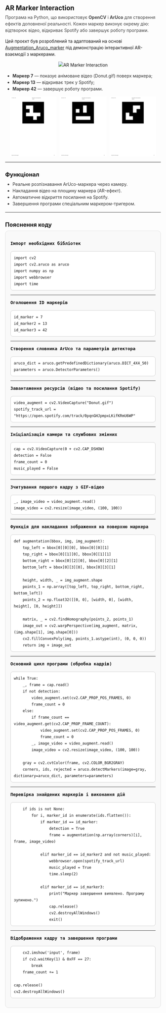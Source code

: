 <section style="font-family: -apple-system, BlinkMacSystemFont, 'Segoe UI', Roboto, 'Helvetica Neue', Arial; line-height:1.5; color:#111;">
  <h1 style="margin-bottom:0.1em;">AR Marker Interaction</h1>
  <p style="margin-top:0.2em; color:#444;">
  Програма на Python, що використовує <b>OpenCV</b> і <b>ArUco</b> для створення ефектів доповненої реальності.
  Кожен маркер виконує окрему дію: відтворює відео, відкриває Spotify або завершує роботу програми.
</p>
<p>
  Цей проєкт був розроблений та адаптований на основі <a href="https://github.com/codegiovanni/Augmentation_Aruco_marker.git" target="_blank">Augmentation_Aruco_marker</a> під демонстрацію інтерактивної AR-взаємодії з маркерами.
</p>
<div align="center">
  <img src="result.gif" alt="AR Marker Interaction"/>
</div>
  <ul style="color:#333">
    <li><b>Маркeр 7</b> — показує анімоване відео (Donut.gif) поверх маркера;</li>
    <li><b>Маркeр 13</b> — відкриває трек у Spotify;</li>
    <li><b>Маркeр 42</b> — завершує роботу програми.</li>
  </ul>
  <div align="center">
  <div style="display: flex; justify-content: center; gap: 10px;">
  <img src="PythonProject4/Online_ArUco_markers_generator.png" alt="Marker 1" style="width: 30%;">
  <img src="PythonProject4/Online_ArUco_markers_generator13.png" alt="Marker 2" style="width: 30%;">
  <img src="PythonProject4/Online_ArUco_markers_generator42.png" alt="Marker 3" style="width: 30%;">
</div>

  </div>

  <hr style="border:none;border-top:1px solid #eee;margin:16px 0;">

  <h2 style="font-size:1.15rem;margin-bottom:6px;">Функціонал</h2>
  <ul style="margin-top:0;color:#333">
    <li>Реальне розпізнавання ArUco-маркера через камеру.</li>
    <li>Накладання відео на площину маркера (AR-ефект).</li>
    <li>Автоматичне відкриття посилання на Spotify.</li>
    <li>Завершення програми спеціальним маркером-тригером.</li>
  </ul>

  <hr style="border:none;border-top:1px solid #eee;margin:16px 0;">

  <h2 style="font-size:1.15rem;margin-bottom:6px;">Пояснення коду</h2>

  <section style="font-family: Consolas, monospace; background:#f9f9f9; border-radius:10px; padding:16px; border:1px solid #ddd;">

<b>Імпорт необхідних бібліотек</b>
  <pre style="background:#fff; padding:10px; border-radius:8px; border:1px solid #ccc;">
<code>import cv2
import cv2.aruco as aruco
import numpy as np
import webbrowser
import time
</code></pre>
  <hr>

  <b>Оголошення ID маркерів</b>
  <pre style="background:#fff; padding:10px; border-radius:8px; border:1px solid #ccc;">
<code>id_marker = 7
id_marker2 = 13
id_marker3 = 42
</code></pre>
  <hr>

  <b>Створення словника ArUco та параметрів детектора</b>
  <pre style="background:#fff; padding:10px; border-radius:8px; border:1px solid #ccc;">
<code>aruco_dict = aruco.getPredefinedDictionary(aruco.DICT_4X4_50)
parameters = aruco.DetectorParameters()
</code></pre>
  <hr>

  <b>Завантаження ресурсів (відео та посилання Spotify)</b>
  <pre style="background:#fff; padding:10px; border-radius:8px; border:1px solid #ccc;">
<code>video_augment = cv2.VideoCapture("Donut.gif")
spotify_track_url = "https://open.spotify.com/track/0pqnGHJpmpxLKifKRmU6WP"
</code></pre>
  <hr>

  <b>Ініціалізація камери та службових змінних</b>
  <pre style="background:#fff; padding:10px; border-radius:8px; border:1px solid #ccc;">
<code>cap = cv2.VideoCapture(0 + cv2.CAP_DSHOW)
detection = False
frame_count = 0
music_played = False
</code></pre>
  <hr>

  <b>Зчитування першого кадру з GIF-відео</b>
  <pre style="background:#fff; padding:10px; border-radius:8px; border:1px solid #ccc;">
<code>_, image_video = video_augment.read()
image_video = cv2.resize(image_video, (100, 100))
</code></pre>
  <hr>

  <b>Функція для накладання зображення на поверхню маркера</b>
  <pre style="background:#fff; padding:10px; border-radius:8px; border:1px solid #ccc;">
<code>def augmentation(bbox, img, img_augment):
    top_left = bbox[0][0][0], bbox[0][0][1]
    top_right = bbox[0][1][0], bbox[0][1][1]
    bottom_right = bbox[0][2][0], bbox[0][2][1]
    bottom_left = bbox[0][3][0], bbox[0][3][1]

    height, width, _ = img_augment.shape
    points_1 = np.array([top_left, top_right, bottom_right, bottom_left])
    points_2 = np.float32([[0, 0], [width, 0], [width, height], [0, height]])

    matrix, _ = cv2.findHomography(points_2, points_1)
    image_out = cv2.warpPerspective(img_augment, matrix, (img.shape[1], img.shape[0]))
    cv2.fillConvexPoly(img, points_1.astype(int), (0, 0, 0))
    return img + image_out
</code></pre>
  <hr>

  <b>Основний цикл програми (обробка кадрів)</b>
  <pre style="background:#fff; padding:10px; border-radius:8px; border:1px solid #ccc;">
<code>while True:
    _, frame = cap.read()
    if not detection:
        video_augment.set(cv2.CAP_PROP_POS_FRAMES, 0)
        frame_count = 0
    else:
        if frame_count == video_augment.get(cv2.CAP_PROP_FRAME_COUNT):
            video_augment.set(cv2.CAP_PROP_POS_FRAMES, 0)
            frame_count = 0
        _, image_video = video_augment.read()
        image_video = cv2.resize(image_video, (100, 100))

    gray = cv2.cvtColor(frame, cv2.COLOR_BGR2GRAY)
    corners, ids, rejected = aruco.detectMarkers(image=gray, dictionary=aruco_dict, parameters=parameters)
</code></pre>
  <hr>

  <b>Перевірка знайдених маркерів і виконання дій</b>
  <pre style="background:#fff; padding:10px; border-radius:8px; border:1px solid #ccc;">
<code>    if ids is not None:
        for i, marker_id in enumerate(ids.flatten()):
            if marker_id == id_marker:
                detection = True
                frame = augmentation(np.array(corners)[i], frame, image_video)

            elif marker_id == id_marker2 and not music_played:
                webbrowser.open(spotify_track_url)
                music_played = True
                time.sleep(2)

            elif marker_id == id_marker3:
                print("Маркeр завершення виявлено. Програму зупинено.")
                cap.release()
                cv2.destroyAllWindows()
                exit()
</code></pre>
  <hr>

  <b>Відображення кадру та завершення програми</b>
  <pre style="background:#fff; padding:10px; border-radius:8px; border:1px solid #ccc;">
<code>    cv2.imshow('input', frame)
    if cv2.waitKey(1) & 0xFF == 27:
        break
    frame_count += 1

cap.release()
cv2.destroyAllWindows()
</code></pre>

</section>
